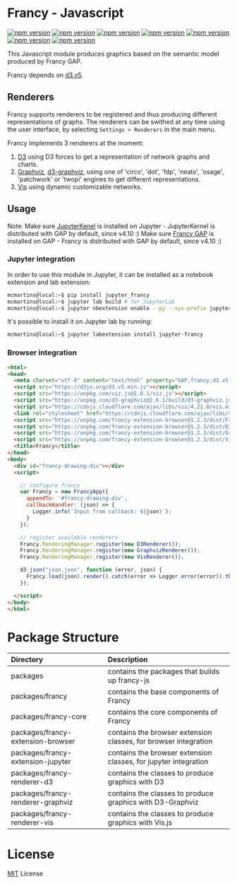 # Francy - Javascript

[![npm version](https://badge.fury.io/js/francy.svg)](https://badge.fury.io/js/francy)
[![npm version](https://badge.fury.io/js/francy-core.svg)](https://badge.fury.io/js/francy-core)
[![npm version](https://badge.fury.io/js/francy-extension-browser.svg)](https://badge.fury.io/js/francy-extension-browser)
[![npm version](https://badge.fury.io/js/jupyter-francy.svg)](https://badge.fury.io/js/jupyter-francy)
[![npm version](https://badge.fury.io/js/francy-renderer-d3.svg)](https://badge.fury.io/js/francy-renderer-d3)
[![npm version](https://badge.fury.io/js/francy-renderer-graphviz.svg)](https://badge.fury.io/js/francy-renderer-graphviz)
[![npm version](https://badge.fury.io/js/francy-renderer-vis.svg)](https://badge.fury.io/js/francy-renderer-vis)

This Javascript module produces graphics based on the semantic model produced by Francy GAP.

Francy depends on [d3.v5](https://d3js.org/).

## Renderers

Francy supports renderers to be registered and thus producing different representations of graphs.
The renderers can be swithed at any time using the user interface, by selecting `Settings > Renderers` in the main menu.

Francy implements 3 renderers at the moment:

1. [D3](https://d3js.org/) using D3 forces to get a representation of network graphs and charts.
2. [Graphviz](https://www.graphviz.org/), [d3-graphviz](https://github.com/magjac/d3-graphviz), using one of 'circo', 'dot', 'fdp', 'neato', 'osage', 'patchwork' or 'twopi' engines to get different representations.
3. [Vis](http://visjs.org/) using dynamic customizable networks.

## Usage

Note: 
Make sure [JupyterKenel](https://github.com/gap-packages/JupyterKernel) is installed on Jupyter - JupyterKernel is distributed with GAP by default, since v4.10 :)
Make sure [Francy GAP](/) is installed on GAP - Francy is distributed with GAP by default, since v4.10 :)

### Jupyter integration

In order to use this module in Jupyter, it can be installed as a notebook extension and lab extension:

```bash
mcmartins@local:~$ pip install jupyter_francy
mcmartins@local:~$ jupyter lab build # for JupyterLab
mcmartins@local:~$ jupyter nbextension enable --py --sys-prefix jupyter_francy # for Notebook
```

It's possible to install it on Jupyter lab by running:

```bash
mcmartins@local:~$ jupyter labextension install jupyter-francy
```

### Browser integration

```html
<html>
<head>
  <meta charset="utf-8" content="text/html" property="GAP,francy,d3.v5,graphviz,vis">
  <script src="https://d3js.org/d3.v5.min.js"></script>
  <script src="https://unpkg.com/viz.js@1.8.1/viz.js"></script>
  <script src="https://unpkg.com/d3-graphviz@2.6.1/build/d3-graphviz.js"></script>
  <script src="https://cdnjs.cloudflare.com/ajax/libs/vis/4.21.0/vis.min.js"></script>
  <link rel="stylesheet" href="https://cdnjs.cloudflare.com/ajax/libs/vis/4.21.0/vis.min.css" />
  <script src="https://unpkg.com/francy-extension-browser@1.2.3/dist/FrancyJS.bundle.js"></script>
  <script src="https://unpkg.com/francy-extension-browser@1.2.3/dist/D3Renderer.bundle.js"></script>
  <script src="https://unpkg.com/francy-extension-browser@1.2.3/dist/GraphvizRenderer.bundle.js"></script>
  <script src="https://unpkg.com/francy-extension-browser@1.2.3/dist/VisRenderer.bundle.js"></script>
  <title>Francy</title>
</head>
<body>
  <div id="francy-drawing-div"></div>
  <script>

    // configure francy
    var Francy = new FrancyApp({ 
      appendTo: '#francy-drawing-div', 
      callbackHandler: (json) => {
        Logger.info(`Input from callback: ${json}`);
      }
    });

    // register available renderers
    Francy.RenderingManager.register(new D3Renderer());
    Francy.RenderingManager.register(new GraphvizRenderer());
    Francy.RenderingManager.register(new VisRenderer());

    d3.json("json.json", function (error, json) {
      Francy.load(json).render().catch(error => Logger.error(error)).then(element => Logger.info('Do whatever with me:', element));
    });

  </script>
</body>
</html>
```

# Package Structure

|Directory                          |Description                                                      |
|:----------------------------------|:----------------------------------------------------------------|
| packages                          | contains the packages that builds up francy-js                  |
| packages/francy                   | contains the base components of Francy                          |
| packages/francy-core              | contains the core components of Francy                          |
| packages/francy-extension-browser | contains the browser extension classes, for browser integration |
| packages/francy-extension-jupyter | contains the browser extension classes, for jupyter integration |
| packages/francy-renderer-d3       | contains the classes to produce graphics with D3                |
| packages/francy-renderer-graphviz | contains the classes to produce graphics with D3-Graphviz       |
| packages/francy-renderer-vis      | contains the classes to produce graphics with Vis.js            |

# License

[MIT](LICENSE) License
